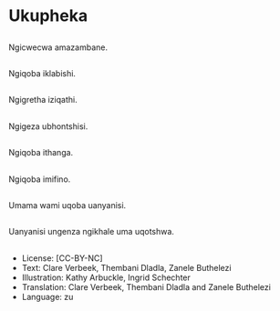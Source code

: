 # Ukupheka

##
Ngicwecwa
amazambane.

##
Ngiqoba iklabishi.

##
Ngigretha
iziqathi.

##
Ngigeza ubhontshisi.

##
Ngiqoba ithanga.

##
Ngiqoba imifino.

##
Umama wami uqoba uanyanisi.

##
Uanyanisi ungenza
ngikhale uma
uqotshwa.

##
* License: [CC-BY-NC]
* Text: Clare Verbeek, Thembani Dladla, Zanele Buthelezi
* Illustration: Kathy Arbuckle, Ingrid Schechter
* Translation: Clare Verbeek, Thembani Dladla and
Zanele Buthelezi
* Language: zu

